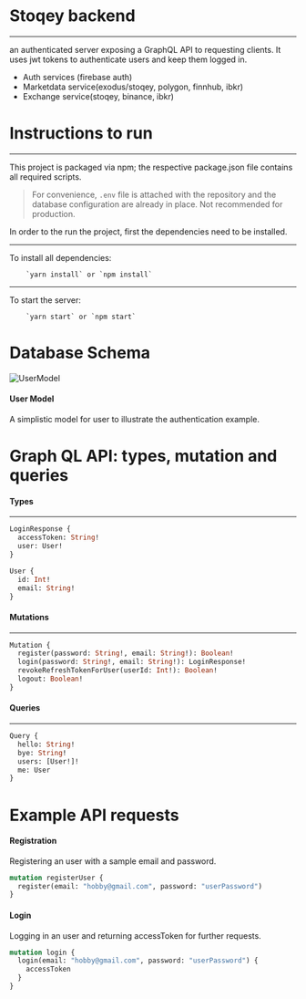 # Stoqey backend

---

an authenticated server exposing a GraphQL API to requesting clients. It uses jwt tokens to authenticate users and keep them logged in.

-  Auth services (firebase auth)
-  Marketdata service(exodus/stoqey, polygon, finnhub, ibkr)
-  Exchange service(stoqey, binance, ibkr)
# Instructions to run

---

This project is packaged via npm; the respective package.json file contains all required scripts.

> For convenience, `.env` file is attached with the repository and the database configuration are already in place. Not recommended for production.

In order to the run the project, first the dependencies need to be installed.

---

To install all dependencies:

```
    `yarn install` or `npm install`
```

---

To start the server:

```
    `yarn start` or `npm start`
```

# Database Schema

![UserModel](https://i.ibb.co/9W1MhsR/User-Model-1.jpg)

#### User Model

A simplistic model for user to illustrate the authentication example.

# Graph QL API: types, mutation and queries

#### Types

---

```graphql
LoginResponse {
  accessToken: String!
  user: User!
}
```

```graphql
User {
  id: Int!
  email: String!
}
```

#### Mutations

---

```graphql
Mutation {
  register(password: String!, email: String!): Boolean!
  login(password: String!, email: String!): LoginResponse!
  revokeRefreshTokenForUser(userId: Int!): Boolean!
  logout: Boolean!
}
```

#### Queries

---

```graphql
Query {
  hello: String!
  bye: String!
  users: [User!]!
  me: User
}
```

# Example API requests

#### Registration

Registering an user with a sample email and password.

```graphql
mutation registerUser {
  register(email: "hobby@gmail.com", password: "userPassword")
}
```

#### Login

Logging in an user and returning accessToken for further requests.

```graphql
mutation login {
  login(email: "hobby@gmail.com", password: "userPassword") {
    accessToken
  }
}
```